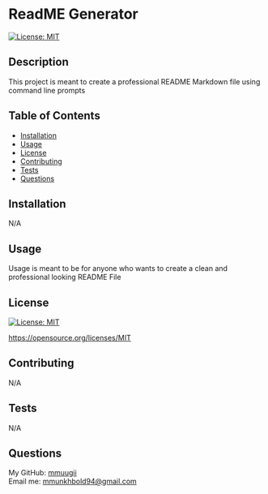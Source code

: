 # ReadME Generator

[![License: MIT](https://img.shields.io/badge/License-MIT-yellow.svg)](https://opensource.org/licenses/MIT)

## Description

This project is meant to create a professional README Markdown file using command line prompts

## Table of Contents

* [Installation](#installation)
* [Usage](#usage)
* [License](#license)
* [Contributing](#contributing)
* [Tests](#tests)
* [Questions](#questions)

## Installation

N/A

## Usage

Usage is meant to be for anyone who wants to create a clean and professional looking README File

## License
[![License: MIT](https://img.shields.io/badge/License-MIT-yellow.svg)](https://opensource.org/licenses/MIT)

https://opensource.org/licenses/MIT 


## Contributing

N/A

## Tests

N/A

## Questions

My GitHub: [mmuugii](https://github.com/mmuugii) <br>
Email me: mmunkhbold94@gmail.com
